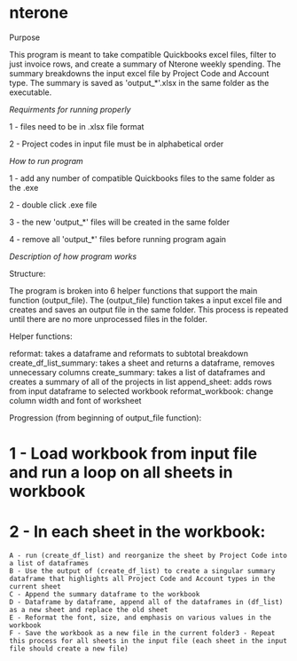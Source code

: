 # nterone
Purpose

This program is meant to take compatible Quickbooks excel files, filter to just invoice rows, and create a summary of Nterone weekly spending. The summary breakdowns the input excel file by Project Code and Account type. The summary is saved as 'output_*'.xlsx in the same folder as the executable.  

*Requirments for running properly*

1 - files need to be in .xlsx file format

2 - Project codes in input file must be in alphabetical order


*How to run program*

1 - add any number of compatible Quickbooks files to the same folder as the .exe

2 - double click .exe file

3 - the new 'output_*' files will be created in the same folder

4 - remove all 'output_*' files before running program again


*Description of how program works* 

Structure:

The program is broken into 6 helper functions that support the main function (output_file). The (output_file) function takes a input excel file and creates and saves an output file in the same folder. This process is repeated until there are no more unprocessed files in the folder.

Helper functions:

reformat: takes a dataframe and reformats to subtotal breakdown
create_df_list_summary: takes a sheet and returns a dataframe, removes unnecessary columns 
create_summary: takes a list of dataframes and creates a summary of all of the projects in list
append_sheet: adds rows from input dataframe to selected workbook
reformat_workbook: change column width and font of worksheet 

Progression (from beginning of output_file function):
# 1 - Load workbook from input file and run a loop on all sheets in workbook
# 2 - In each sheet in the workbook:
    A - run (create_df_list) and reorganize the sheet by Project Code into a list of dataframes 
    B - Use the output of (create_df_list) to create a singular summary dataframe that highlights all Project Code and Account types in the current sheet
    C - Append the summary dataframe to the workbook
    D - Dataframe by dataframe, append all of the dataframes in (df_list) as a new sheet and replace the old sheet
    E - Reformat the font, size, and emphasis on various values in the workbook
    F - Save the workbook as a new file in the current folder3 - Repeat this process for all sheets in the input file (each sheet in the input file should create a new file)